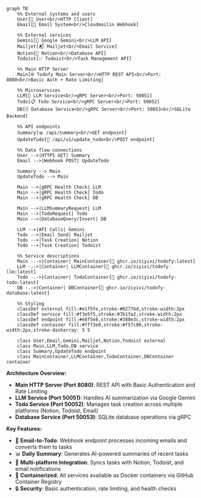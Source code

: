 ```mermaid
graph TB
    %% External systems and users
    User[👤 User<br/>HTTP Client]
    Email[📧 Email System<br/>Cloudmailin Webhook]
    
    %% External services
    Gemini[🤖 Google Gemini<br/>LLM API]
    Mailjet[📬 Mailjet<br/>Email Service]
    Notion[📝 Notion<br/>Database API]
    Todoist[✅ Todoist<br/>Task Management API]
    
    %% Main HTTP Server
    Main[🌐 Todofy Main Server<br/>HTTP REST API<br/>Port: 8080<br/>Basic Auth + Rate Limiting]
    
    %% Microservices
    LLM[🧠 LLM Service<br/>gRPC Server<br/>Port: 50051]
    Todo[📋 Todo Service<br/>gRPC Server<br/>Port: 50052]
    DB[🗄️ Database Service<br/>gRPC Server<br/>Port: 50053<br/>SQLite Backend]
    
    %% API endpoints
    Summary[📊 /api/summary<br/>GET endpoint]
    UpdateTodo[📝 /api/v1/update_todo<br/>POST endpoint]
    
    %% Data flow connections
    User -->|HTTPS GET| Summary
    Email -->|Webhook POST| UpdateTodo
    
    Summary --> Main
    UpdateTodo --> Main
    
    Main -->|gRPC Health Check| LLM
    Main -->|gRPC Health Check| Todo  
    Main -->|gRPC Health Check| DB
    
    Main -->|LLMSummaryRequest| LLM
    Main -->|TodoRequest| Todo
    Main -->|DatabaseQuery/Insert| DB
    
    LLM -->|API Calls| Gemini
    Todo -->|Email Send| Mailjet
    Todo -->|Task Creation| Notion
    Todo -->|Task Creation| Todoist
    
    %% Service descriptions
    Main -.->|Container| MainContainer[🐳 ghcr.io/ziyixi/todofy:latest]
    LLM -.->|Container| LLMContainer[🐳 ghcr.io/ziyixi/todofy-llm:latest]
    Todo -.->|Container| TodoContainer[🐳 ghcr.io/ziyixi/todofy-todo:latest] 
    DB -.->|Container| DBContainer[🐳 ghcr.io/ziyixi/todofy-database:latest]
    
    %% Styling
    classDef external fill:#e1f5fe,stroke:#0277bd,stroke-width:2px
    classDef service fill:#f3e5f5,stroke:#7b1fa2,stroke-width:2px
    classDef endpoint fill:#e8f5e8,stroke:#388e3c,stroke-width:2px
    classDef container fill:#fff3e0,stroke:#f57c00,stroke-width:2px,stroke-dasharray: 5 5
    
    class User,Email,Gemini,Mailjet,Notion,Todoist external
    class Main,LLM,Todo,DB service
    class Summary,UpdateTodo endpoint
    class MainContainer,LLMContainer,TodoContainer,DBContainer container
```

**Architecture Overview:**

- **Main HTTP Server (Port 8080)**: REST API with Basic Authentication and Rate Limiting
- **LLM Service (Port 50051)**: Handles AI summarization via Google Gemini
- **Todo Service (Port 50052)**: Manages task creation across multiple platforms (Notion, Todoist, Email)
- **Database Service (Port 50053)**: SQLite database operations via gRPC

**Key Features:**
- 📧 **Email-to-Todo**: Webhook endpoint processes incoming emails and converts them to tasks
- 📊 **Daily Summary**: Generates AI-powered summaries of recent tasks
- 🔗 **Multi-platform Integration**: Syncs tasks with Notion, Todoist, and email notifications
- 🐳 **Containerized**: All services available as Docker containers via GitHub Container Registry
- 🔒 **Security**: Basic authentication, rate limiting, and health checks
